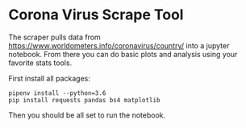 # Corona Virus Scrape Tool

The scraper pulls data from https://www.worldometers.info/coronavirus/country/<country> into a jupyter notebook. From there you can do basic plots and analysis using your favorite stats tools. 

First install all packages: 

```console
pipenv install --python=3.6
pip install requests pandas bs4 matplotlib
```

Then you should be all set to run the notebook. 